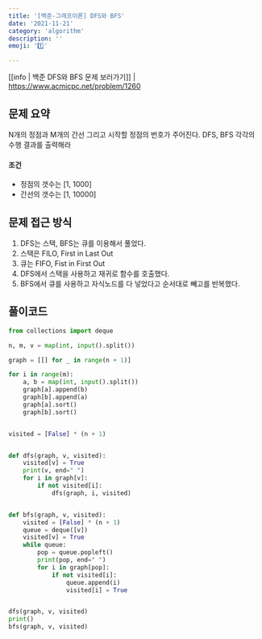 ```yaml
---
title: '[백준-그래프이론] DFS와 BFS'
date: '2021-11-21'
category: 'algorithm'
description: ''
emoji: '1️⃣'

---
```


[[info | 백준 DFS와 BFS 문제 보러가기]]
| https://www.acmicpc.net/problem/1260

## 문제 요약

N개의 정점과 M개의 간선 그리고 시작할 정점의 번호가 주어진다. DFS, BFS 각각의 수행 결과를 출력해라

#### 조건

- 정점의 갯수는 [1, 1000] 
- 간선의 갯수는 [1, 10000]

## 문제 접근 방식

1. DFS는 스택, BFS는 큐를 이용해서 풀었다.
1. 스택은 FILO, First in Last Out
1. 큐는 FIFO, Fist in First Out
1. DFS에서 스택을 사용하고 재귀로 함수를 호출했다.
1. BFS에서 큐를 사용하고 자식노드를 다 넣었다고 순서대로 빼고를 반복했다. 

## 풀이코드

```python
from collections import deque

n, m, v = map(int, input().split())

graph = [[] for _ in range(n + 1)]

for i in range(m):
    a, b = map(int, input().split())
    graph[a].append(b)
    graph[b].append(a)
    graph[a].sort()
    graph[b].sort()


visited = [False] * (n + 1)


def dfs(graph, v, visited):
    visited[v] = True
    print(v, end=" ")
    for i in graph[v]:
        if not visited[i]:
            dfs(graph, i, visited)


def bfs(graph, v, visited):
    visited = [False] * (n + 1)
    queue = deque([v])
    visited[v] = True
    while queue:
        pop = queue.popleft()
        print(pop, end=" ")
        for i in graph[pop]:
            if not visited[i]:
                queue.append(i)
                visited[i] = True


dfs(graph, v, visited)
print()
bfs(graph, v, visited)
```





